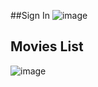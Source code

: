 ##Sign In 
![image](https://github.com/user-attachments/assets/d7347c88-0539-432d-ba2a-c89667d9bc28)

## Movies List
![image](https://github.com/user-attachments/assets/f9e28e3f-d765-4f09-bfe5-5bd549727cab)

